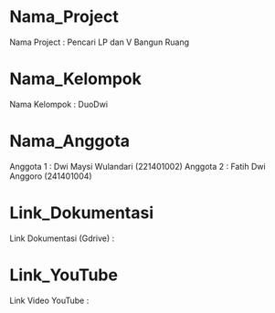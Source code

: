 # Nama_Project
Nama Project  : Pencari LP dan V Bangun Ruang
# Nama_Kelompok
Nama Kelompok : DuoDwi
# Nama_Anggota
Anggota 1     : Dwi Maysi Wulandari (221401002)
Anggota 2     : Fatih Dwi Anggoro   (241401004)

# Link_Dokumentasi
Link Dokumentasi (Gdrive) :
# Link_YouTube
Link Video YouTube        : 
